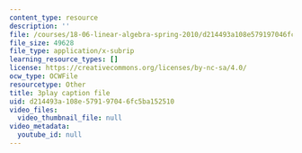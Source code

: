 ```yaml
---
content_type: resource
description: ''
file: /courses/18-06-linear-algebra-spring-2010/d214493a108e579197046fc5ba152510_UCc9q_cAhho.vtt
file_size: 49628
file_type: application/x-subrip
learning_resource_types: []
license: https://creativecommons.org/licenses/by-nc-sa/4.0/
ocw_type: OCWFile
resourcetype: Other
title: 3play caption file
uid: d214493a-108e-5791-9704-6fc5ba152510
video_files:
  video_thumbnail_file: null
video_metadata:
  youtube_id: null
---
```

